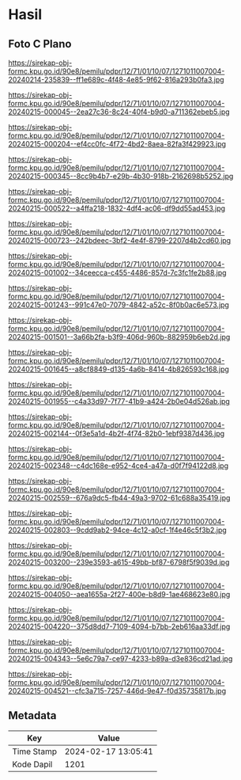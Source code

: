 # Hasil

## Foto C Plano

https://sirekap-obj-formc.kpu.go.id/90e8/pemilu/pdpr/12/71/01/10/07/1271011007004-20240214-235839--ff1e689c-4f48-4e85-9f62-816a293b0fa3.jpg

https://sirekap-obj-formc.kpu.go.id/90e8/pemilu/pdpr/12/71/01/10/07/1271011007004-20240215-000045--2ea27c36-8c24-40f4-b9d0-a711362ebeb5.jpg

https://sirekap-obj-formc.kpu.go.id/90e8/pemilu/pdpr/12/71/01/10/07/1271011007004-20240215-000204--ef4cc0fc-4f72-4bd2-8aea-82fa3f429923.jpg

https://sirekap-obj-formc.kpu.go.id/90e8/pemilu/pdpr/12/71/01/10/07/1271011007004-20240215-000345--8cc9b4b7-e29b-4b30-918b-2162698b5252.jpg

https://sirekap-obj-formc.kpu.go.id/90e8/pemilu/pdpr/12/71/01/10/07/1271011007004-20240215-000522--a4ffa218-1832-4df4-ac06-df9dd55ad453.jpg

https://sirekap-obj-formc.kpu.go.id/90e8/pemilu/pdpr/12/71/01/10/07/1271011007004-20240215-000723--242bdeec-3bf2-4e4f-8799-2207d4b2cd60.jpg

https://sirekap-obj-formc.kpu.go.id/90e8/pemilu/pdpr/12/71/01/10/07/1271011007004-20240215-001002--34ceecca-c455-4486-857d-7c3fc1fe2b88.jpg

https://sirekap-obj-formc.kpu.go.id/90e8/pemilu/pdpr/12/71/01/10/07/1271011007004-20240215-001243--991c47e0-7079-4842-a52c-8f0b0ac6e573.jpg

https://sirekap-obj-formc.kpu.go.id/90e8/pemilu/pdpr/12/71/01/10/07/1271011007004-20240215-001501--3a66b2fa-b3f9-406d-960b-882959b6eb2d.jpg

https://sirekap-obj-formc.kpu.go.id/90e8/pemilu/pdpr/12/71/01/10/07/1271011007004-20240215-001645--a8cf8849-d135-4a6b-8414-4b826593c168.jpg

https://sirekap-obj-formc.kpu.go.id/90e8/pemilu/pdpr/12/71/01/10/07/1271011007004-20240215-001955--c4a33d97-7f77-41b9-a424-2b0e04d526ab.jpg

https://sirekap-obj-formc.kpu.go.id/90e8/pemilu/pdpr/12/71/01/10/07/1271011007004-20240215-002144--0f3e5a1d-4b2f-4f74-82b0-1ebf9387d436.jpg

https://sirekap-obj-formc.kpu.go.id/90e8/pemilu/pdpr/12/71/01/10/07/1271011007004-20240215-002348--c4dc168e-e952-4ce4-a47a-d0f7f94122d8.jpg

https://sirekap-obj-formc.kpu.go.id/90e8/pemilu/pdpr/12/71/01/10/07/1271011007004-20240215-002559--676a9dc5-fb44-49a3-9702-61c688a35419.jpg

https://sirekap-obj-formc.kpu.go.id/90e8/pemilu/pdpr/12/71/01/10/07/1271011007004-20240215-002803--9cdd9ab2-94ce-4c12-a0cf-1f4e46c5f3b2.jpg

https://sirekap-obj-formc.kpu.go.id/90e8/pemilu/pdpr/12/71/01/10/07/1271011007004-20240215-003200--239e3593-a615-49bb-bf87-6798f5f9039d.jpg

https://sirekap-obj-formc.kpu.go.id/90e8/pemilu/pdpr/12/71/01/10/07/1271011007004-20240215-004050--aea1655a-2f27-400e-b8d9-1ae468623e80.jpg

https://sirekap-obj-formc.kpu.go.id/90e8/pemilu/pdpr/12/71/01/10/07/1271011007004-20240215-004220--375d8dd7-7109-4094-b7bb-2eb616aa33df.jpg

https://sirekap-obj-formc.kpu.go.id/90e8/pemilu/pdpr/12/71/01/10/07/1271011007004-20240215-004343--5e6c79a7-ce97-4233-b89a-d3e836cd21ad.jpg

https://sirekap-obj-formc.kpu.go.id/90e8/pemilu/pdpr/12/71/01/10/07/1271011007004-20240215-004521--cfc3a715-7257-446d-9e47-f0d35735817b.jpg


## Metadata

| Key        | Value               |
| ---------- | ------------------- |
| Time Stamp | 2024-02-17 13:05:41 |
| Kode Dapil | 1201                |



